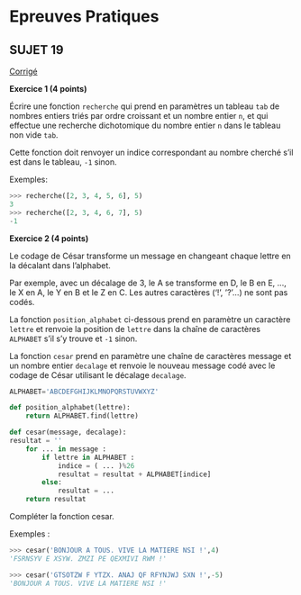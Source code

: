 <script type="text/javascript" src="http://cdn.mathjax.org/mathjax/latest/MathJax.js?config=default"></script>

# **Epreuves Pratiques**
## SUJET 19


[Corrigé](corrige.md)


**Exercice 1 (4 points)**

Écrire une fonction `recherche` qui prend en paramètres un tableau `tab` de nombres entiers triés par ordre croissant et un nombre entier `n`, et qui effectue une recherche dichotomique du nombre entier `n` dans le tableau non vide `tab`.

Cette fonction doit renvoyer un indice correspondant au nombre cherché s’il est dans le tableau, `-1` sinon.


Exemples:
```Python
>>>	recherche([2, 3, 4, 5, 6], 5)
3
>>>	recherche([2, 3, 4, 6, 7], 5)
-1
```


**Exercice 2 (4 points)**

Le codage de César transforme un message en changeant chaque lettre en la décalant dans l’alphabet.

Par exemple, avec un décalage de 3, le A se transforme en D, le B en E, ..., le X en A, le Y en B et le Z en C. Les autres caractères (‘!’, ’?’…) ne sont pas codés.

La fonction `position_alphabet` ci-dessous prend en paramètre un caractère `lettre` et renvoie la position de `lettre` dans la chaîne de caractères `ALPHABET` s’il s’y trouve et `-1` sinon.

La fonction `cesar` prend en paramètre une chaîne de caractères message et un nombre entier `decalage` et renvoie le nouveau message codé avec le codage de César utilisant le décalage `decalage`.



```Python 
ALPHABET='ABCDEFGHIJKLMNOPQRSTUVWXYZ'

def position_alphabet(lettre):
    return ALPHABET.find(lettre)

def cesar(message, decalage):
resultat = ''
    for ... in message :
        if lettre in ALPHABET :
            indice = ( ... )%26
            resultat = resultat + ALPHABET[indice] 
        else:
            resultat = ...
    return resultat
```

Compléter la fonction cesar.

Exemples :
```Python
>>>	cesar('BONJOUR A TOUS. VIVE LA MATIERE NSI !',4)
'FSRNSYV E XSYW. ZMZI PE QEXMIVI RWM !'

>>>	cesar('GTSOTZW F YTZX. ANAJ QF RFYNJWJ SXN !',-5)
'BONJOUR A TOUS. VIVE LA MATIERE NSI !'
```